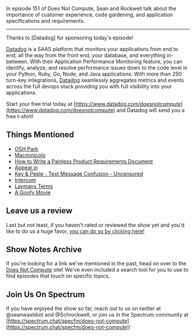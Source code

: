 In episode 151 of Does Not Compute, Sean and Rockwell talk about the importance of customer experience, code gardening, and application specifications and requirements.

---

Thanks to [Datadog] for sponsoring today's episode!

[Datadog](https://www.datadog.com/doesnotcompute) is a SAAS platform that monitors your applications from end to end, all the way from the front end, your database, and everything in-between. With their Application Performance Monitoring feature, you can identify, analyze, and resolve performance issues down to the code level in your Python, Ruby, Go, Node, and Java applications. With more than 250 turn-key integrations, [Datadog](https://www.datadog.com/doesnotcompute) seamlessly aggregates metrics and events across the full devops stack providing you with full visibility into your applications.

Start your free trial today at [https://www.datadog.com/doesnotcompute](https://www.datadog.com/doesnotcompute) and Datadog will send you a free t-shirt!

## Things Mentioned

- [OSH Park](https://oshpark.com/)
- [Macminicolo](https://macminicolo.net/)
- [How to Write a Painless Product Requirements Document](https://medium.com/@uxpin/how-to-write-a-painless-product-requirements-document-508ff6807b4a)
- [Appear.in](https://appear.in/)
- [Key & Peele - Text Message Confusion - Uncensored](https://www.youtube.com/watch?v=naleynXS7yo)
- [Intercom](https://www.intercom.com/)
- [Laymans Terms](https://tvtropes.org/pmwiki/pmwiki.php/Main/LaymansTerms)
- [A Goofy Movie](https://www.youtube.com/watch?v=9o0WKmAkzDI)

## Leave us a review

Last but not least, if you haven't rated or reviewed the show yet and you'd like to do us a huge favor, [you can do so by clicking here!](https://itunes.apple.com/us/podcast/does-not-compute/id1048731980?mt=2)

## Show Notes Archive

If you're looking for a link we've mentioned in the past, head on over to the [Does Not Compute](https://dnc.show) site! We've even included a search tool for you to use to find episodes that touch on specific topics.

## Join Us On Spectrum

If you have enjoyed the show so far, reach out to us on twitter at @seanwashbot and @Schrockwell, or join us in the Spectrum community at [https://spectrum.chat/specfm/does-not-compute](https://spectrum.chat/specfm/does-not-compute)!
